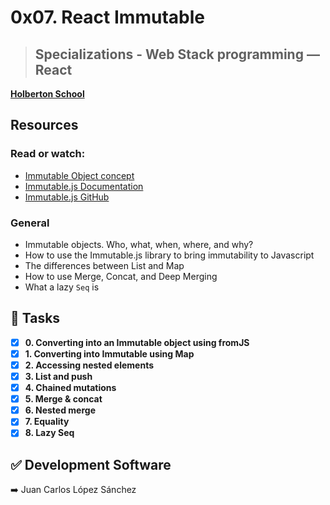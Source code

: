 # 0x07. React Immutable
> ## Specializations - Web Stack programming ― React  
**[Holberton School](https://www.holbertonschool.com/)**

## Resources
### Read or watch:
* [Immutable Object concept](https://en.wikipedia.org/wiki/Immutable_object)
* [Immutable.js Documentation](https://immutable-js.github.io/immutable-js/docs/#/)
* [Immutable.js GitHub](https://github.com/immutable-js/immutable-js)

### General
* Immutable objects. Who, what, when, where, and why?
* How to use the Immutable.js library to bring immutability to Javascript
* The differences between List and Map
* How to use Merge, Concat, and Deep Merging
* What a lazy ```Seq``` is

## :bookmark_tabs: Tasks
* [x] **0. Converting into an Immutable object using fromJS**
* [x] **1. Converting into Immutable using Map**
* [x] **2. Accessing nested elements**
* [x] **3. List and push**
* [x] **4. Chained mutations**
* [x] **5. Merge & concat**
* [x] **6. Nested merge**
* [x] **7. Equality**
* [x] **8. Lazy Seq**

## :white_check_mark: Development Software
:arrow_right: Juan Carlos López Sánchez 
